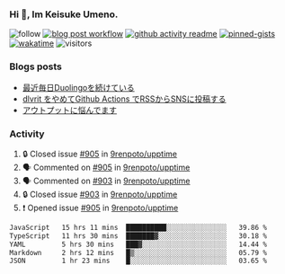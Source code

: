 ### Hi 👋, Im Keisuke Umeno.

<!--
**9renpoto/9renpoto** is a ✨ _special_ ✨ repository because its `README.md` (this file) appears on your GitHub profile.

Here are some ideas to get you started:

- 🔭 I’m currently working on ...
- 🌱 I’m currently learning ...
- 👯 I’m looking to collaborate on ...
- 🤔 I’m looking for help with ...
- 💬 Ask me about ...
- 📫 How to reach me: ...
- 😄 Pronouns: ...
- ⚡ Fun fact: ...
-->

![follow](https://img.shields.io/github/followers/9renpoto?label=Follow&style=social)
[![blog post workflow](https://github.com/9renpoto/9renpoto/actions/workflows/blog.yml/badge.svg)](https://github.com/9renpoto/9renpoto/actions/workflows/blog.yml)
[![github activity readme](https://github.com/9renpoto/9renpoto/actions/workflows/activity.yml/badge.svg)](https://github.com/9renpoto/9renpoto/actions/workflows/activity.yml)
[![pinned-gists](https://github.com/9renpoto/9renpoto/actions/workflows/pin-gist.yml/badge.svg)](https://github.com/9renpoto/9renpoto/actions/workflows/pin-gist.yml)
[![wakatime](https://github.com/9renpoto/9renpoto/actions/workflows/waka-readme-status.yml/badge.svg)](https://github.com/9renpoto/9renpoto/actions/workflows/waka-readme-status.yml)
![visitors](https://komarev.com/ghpvc/?username=9renpoto&label=Profile%20views&color=0e75b6&style=flat)

### Blogs posts

<!-- BLOG-POST-LIST:START -->
- [最近毎日Duolingoを続けている](https://9renpoto.win/entry/2023/12/05/duolingo)
- [dlvrit をやめてGithub Actions でRSSからSNSに投稿する](https://9renpoto.win/entry/2023/11/12/dlvrit-to-gh-actions)
- [アウトプットに悩んでます](https://9renpoto.win/entry/2023/11/11/technology-to-limit-input)
<!-- BLOG-POST-LIST:END -->

### Activity

<!--START_SECTION:activity-->
1. 🔒 Closed issue [#905](https://github.com/9renpoto/upptime/issues/905) in [9renpoto/upptime](https://github.com/9renpoto/upptime)
2. 🗣 Commented on [#905](https://github.com/9renpoto/upptime/issues/905#issuecomment-1842488676) in [9renpoto/upptime](https://github.com/9renpoto/upptime)
3. 🗣 Commented on [#903](https://github.com/9renpoto/upptime/issues/903#issuecomment-1842456592) in [9renpoto/upptime](https://github.com/9renpoto/upptime)
4. 🔒 Closed issue [#903](https://github.com/9renpoto/upptime/issues/903) in [9renpoto/upptime](https://github.com/9renpoto/upptime)
5. ❗ Opened issue [#905](https://github.com/9renpoto/upptime/issues/905) in [9renpoto/upptime](https://github.com/9renpoto/upptime)
<!--END_SECTION:activity-->

<!--START_SECTION:waka-->

```txt
JavaScript   15 hrs 11 mins  ██████████░░░░░░░░░░░░░░░   39.86 %
TypeScript   11 hrs 30 mins  ███████▓░░░░░░░░░░░░░░░░░   30.18 %
YAML         5 hrs 30 mins   ███▓░░░░░░░░░░░░░░░░░░░░░   14.44 %
Markdown     2 hrs 12 mins   █▒░░░░░░░░░░░░░░░░░░░░░░░   05.79 %
JSON         1 hr 23 mins    █░░░░░░░░░░░░░░░░░░░░░░░░   03.65 %
```

<!--END_SECTION:waka-->
